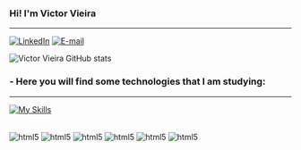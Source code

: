 ### Hi! I'm Victor Vieira
---
[![LinkedIn](https://img.shields.io/badge/LinkedIn-0077B5?style=for-the-badge&logo=linkedin&logoColor=white)](https://www.linkedin.com/in/vtvieira/)
[![E-mail](https://img.shields.io/badge/Gmail-D14836?style=for-the-badge&logo=gmail&logoColor=white)](mailto:vieiravictor.as@gmail.com)

![Victor Vieira GitHub stats](https://github-readme-stats.vercel.app/api?username=vt-vieira&show_icons=true&theme=dracula)

### - Here you will find some technologies that I am studying:
---
[![My Skills](https://skillicons.dev/icons?i=html,css,js,py,django,flask)](https://skillicons.dev)

<div style="display: inline_block"><br/>
  <img align="center" alt="html5" src="https://img.shields.io/badge/HTML5-E34F26?style=for-the-badge&logo=html5&logoColor=white" />
  <img align="center" alt="html5" src="https://img.shields.io/badge/CSS3-1572B6?style=for-the-badge&logo=css3&logoColor=white" />
  <img align="center" alt="html5" src="https://img.shields.io/badge/JavaScript-F7DF1E?style=for-the-badge&logo=javascript&logoColor=black" />
  <img align="center" alt="html5" src="https://img.shields.io/badge/Python-3776AB?style=for-the-badge&logo=python&logoColor=white" />
  <img align="center" alt="html5" src="https://img.shields.io/badge/Django-092E20?style=for-the-badge&logo=django&logoColor=white" />
  <img align="center" alt="html5" src="https://img.shields.io/badge/Flask-000000?style=for-the-badge&logo=flask&logoColor=white" />
</div><br/>


